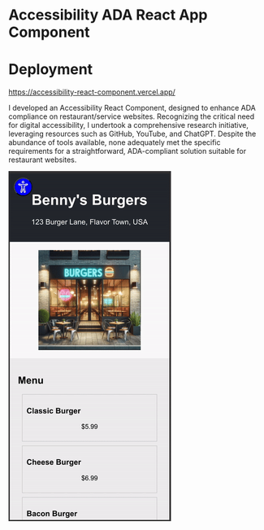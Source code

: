# Accessibility ADA React App Component 

# Deployment

https://accessibility-react-component.vercel.app/


I developed an Accessibility React Component, designed to enhance ADA compliance on restaurant/service websites. Recognizing the critical need for digital accessibility, I undertook a comprehensive research initiative, leveraging resources such as GitHub, YouTube, and ChatGPT. Despite the abundance of tools available, none adequately met the specific requirements for a straightforward, ADA-compliant solution suitable for restaurant websites.

![Accessibility Component](/src/images/accessibility.gif)
